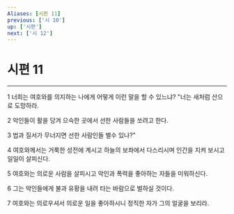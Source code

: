 ```yaml
---
Aliases: [시편 11]
previous: ['시 10']
up: ['시편']
next: ['시 12']
---
```

# 시편 11

***


1 너희는 여호와를 의지하는 나에게 어떻게 이런 말을 할 수 있느냐? "너는 새처럼 산으로 도망하라. 

2 악인들이 활을 당겨 으슥한 곳에서 선한 사람들을 쏘려고 한다. 

3 법과 질서가 무너지면 선한 사람인들 별수 있나?" 

4 여호와께서는 거룩한 성전에 계시고 하늘의 보좌에서 다스리시며 인간을 지켜 보시고 일일이 살피신다. 

5 여호와는 의로운 사람을 살피시고 악인과 폭력을 좋아하는 자들을 미워하신다. 

6 그는 악인들에게 불과 유황을 내려 타는 바람으로 벌하실 것이다. 

7 여호와는 의로우셔서 의로운 일을 좋아하시니 정직한 자가 그의 얼굴을 보리라.
